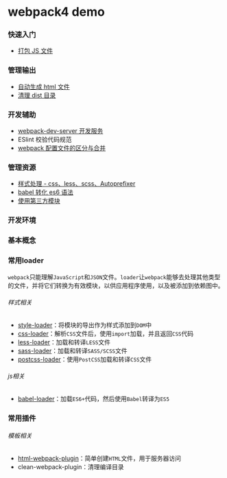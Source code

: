 # webpack4 demo

### 快速入门

- [打包 JS 文件](https://github.com/aimeefe/wepack4-demo/tree/master/demo01)

### 管理输出

- [自动生成 html 文件](https://github.com/aimeefe/wepack4-demo/tree/master/demo02)
- [清理 dist 目录](https://github.com/aimeefe/wepack4-demo/tree/master/demo04)

### 开发辅助
- [webpack-dev-server 开发服务](https://github.com/aimeefe/wepack4-demo/tree/master/demo05)
- ESlint 校验代码规范
- [webpack 配置文件的区分与合并](https://github.com/aimeefe/wepack4-demo/tree/master/demo06)

### 管理资源

- [样式处理 - css、less、scss、Autoprefixer](https://github.com/aimeefe/wepack4-demo/tree/master/demo03)
- [babel 转化 es6 语法](https://github.com/aimeefe/wepack4-demo/tree/master/demo07)
- [使用第三方模块](https://github.com/aimeefe/wepack4-demo/tree/master/demo08)

### 开发环境
### 基本概念
### 常用loader

`webpack`只能理解`JavaScript`和`JSON`文件。`loader`让`webpack`能够去处理其他类型的文件，并将它们转换为有效模块，以供应用程序使用，以及被添加到依赖图中。

###### 样式相关

- [style-loader](https://webpack.docschina.org/loaders/style-loader)：将模块的导出作为样式添加到`DOM`中
- [css-loader](https://webpack.docschina.org/loaders/css-loader)：解析`CSS`文件后，使用`import`加载，并且返回`CSS`代码
- [less-loader](https://webpack.docschina.org/loaders/less-loader)：加载和转译`LESS`文件
- [sass-loader](https://webpack.docschina.org/loaders/sass-loader)：加载和转译`SASS/SCSS`文件
- [postcss-loader](https://webpack.docschina.org/loaders/postcss-loader)：使用`PostCSS`加载和转译`CSS`文件

###### js相关

- [babel-loader](https://webpack.docschina.org/loaders/babel-loader)：加载`ES6+`代码，然后使用`Babel`转译为`ES5`

### 常用插件

###### 模板相关
- [html-webpack-plugin](https://webpack.docschina.org/plugins/html-webpack-plugin)：简单创建`HTML`文件，用于服务器访问
- clean-webpack-plugin：清理编译目录

